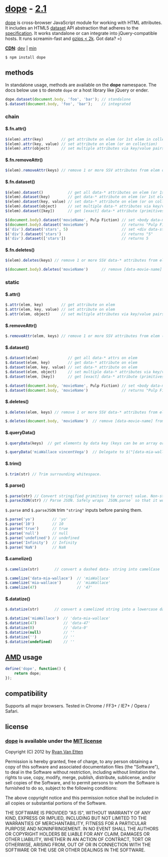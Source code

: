 [dope](http://github.com/ryanve/dope) - [2.1](https://github.com/ryanve/dope/blob/master/CHANGELOG.md)
=======

[dope](http://github.com/ryanve/dope) is cross-browser JavaScript module for working with HTML attributes. It includes an HTML5 [dataset](http://dev.opera.com/articles/view/an-introduction-to-datasets/) API abstraction that adheres to the [specification](http://www.w3.org/TR/2010/WD-html5-20101019/elements.html#embedding-custom-non-visible-data-with-the-data-attributes). It works standalone or can integrate into jQuery-compatible hosts. It runs screamin-fast and [gzips < 2k](http://airve.github.com/js/dope/dope.min.js). Got data? =)

**[CDN](http://airve.github.com)**: [dev](http://airve.github.com/js/dope/dope.js) | [min](http://airve.github.com/js/dope/dope.min.js)

```
$ npm install dope
```

## methods

In standalone usage, methods are available on the **dope** namespace. The docs below use `$` to denote `dope` or a host library like jQuery or ender.

```js
dope.dataset(document.body, 'foo', 'bar'); // standalone
$.dataset(document.body, 'foo', 'bar');    // integrated
```

### chain

#### $.fn.attr()

```js
$(elem).attr(key)        // get attribute on elem (or 1st elem in collection)
$(elem).attr(key, value) // set attribute on elem (or on collection)
$(elem).attr(object)     // set multiple attributes via key/value pairs
```

#### $.fn.removeAttr()

```js
$(elem).removeAttr(keys) // remove 1 or more SSV attributes from elem or collection
```

#### $.fn.dataset()

```js
$(elem).dataset()           // get all data-* attributes on elem (or 1st elem in collection)
$(elem).dataset(key)        // get data-* attribute on elem (or 1st elem in collection)
$(elem).dataset(key, value) // set data-* attribute on elem (or on collection)
$(elem).dataset(object)     // set multiple data-* attributes via key/value pairs
$(elem).dataset([key])      // get [exact] data-* attribute (primitives render to correct type)
```

```js
$(document.body).dataset('movieName', Pulp Fiction) // set <body data-movie-name="Pulp Fiction">
$(document.body).dataset('movieName')               // returns "Pulp Fiction"
$('div').dataset('stars', 5)                        // set <div data-stars="5"> on all matched divs
$('div').dataset('stars')                           // returns "5"
$('div').dataset(['stars'])                         // returns 5
```

#### $.fn.deletes()

```js
$(elem).deletes(keys) // remove 1 or more SSV data-* attributes from elem or collection
```

```js
$(document.body).deletes('movieName')      // remove [data-movie-name] from the <body> element
```

### static

#### $.attr()

```js
$.attr(elem, key)        // get attribute on elem
$.attr(elem, key, value) // set attribute on elem
$.attr(elem, object)     // set multiple attributes via key/value pairs
```

#### $.removeAttr()

```js
$.removeAttr(elem, keys) // remove 1 or more SSV attributes from elem (or from collection)
```

#### $.dataset()

```js
$.dataset(elem)             // get all data-* attrs on elem
$.dataset(elem, key)        // get data-* attribute on elem
$.dataset(elem, key, value) // set data-* attribute on elem
$.dataset(elem, object)     // set multiple data-* attributes via key/value pairs
$.dataset(elem, [key])      // get [exact] data-* attribute (primitives parse to correct type)
```

```js
$.dataset(document.body, 'movieName', Pulp Fiction) // set <body data-movie-name="Pulp Fiction">
$.dataset(document.body, 'movieName')               // returns "Pulp Fiction"
```

#### $.deletes()

```js
$.deletes(elem, keys) // remove 1 or more SSV data-* attributes from elem (or from collection)
```

```js
$.deletes(document.body, 'movieName')  // remove [data-movie-name] from the <body> element
```

#### $.queryData()

```js
$.queryData(keys)  // get elements by data key (keys can be an array or CSV or SSV string)
```

```js
$.queryData('miaWallace vincentVega')  // Delegate to $("[data-mia-wallace],[data-vincent-vega]")
```

#### $.trim()

```js
$.trim(str) // Trim surrounding whitespace.
```

#### $.parse()

```js
$.parse(str) // Convert stringified primitives to correct value. Non-strings are unchanged.
$.parseJSON(str) // Parse JSON. Safely wraps `JSON.parse` so that it won't throw an error.
```

`$.parse` and `$.parseJSON` trim `"string"` inputs before parsing them.

```js
$.parse('yo')        // 'yo'
$.parse('10')        // 10
$.parse('true')      // true
$.parse('null')      // null
$.parse('undefined') // undefined
$.parse('Infinity')  // Infinity
$.parse('NaN')       // NaN
```

#### $.camelize()

```js
$.camelize(str)       // convert a dashed data- string into camelCase
```

```js
$.camelize('data-mia-wallace')  // 'miaWallace'
$.camelize('mia-wallace')       // 'miaWallace'
$.camelize(47)                  // '47'
```

#### $.datatize()

```js
$.datatize(str)       // convert a camelized string into a lowercase dashed data- attribute name
```

```js
$.datatize('miaWallace')  // 'data-mia-wallace'
$.datatize(47)            // 'data-47'
$.datatize(0)             // 'data-0'
$.datatize(null)          // ''
$.datatize('')            // ''
$.datatize(undefined)     // ''
```

## [AMD](https://github.com/amdjs/amdjs-api/wiki/AMD) usage

```js
define('dope', function() { 
    return dope; 
});
```

## compatibility

Supports all major browsers. Tested in Chrome / FF3+ / IE7+ / Opera / Safari.

## license

### [dope](http://github.com/ryanve/dope) is available under the [MIT license](http://en.wikipedia.org/wiki/MIT_License)

Copyright (C) 2012 by [Ryan Van Etten](https://github.com/ryanve)

Permission is hereby granted, free of charge, to any person obtaining a copy
of this software and associated documentation files (the "Software"), to deal
in the Software without restriction, including without limitation the rights
to use, copy, modify, merge, publish, distribute, sublicense, and/or sell
copies of the Software, and to permit persons to whom the Software is
furnished to do so, subject to the following conditions:

The above copyright notice and this permission notice shall be included in
all copies or substantial portions of the Software.

THE SOFTWARE IS PROVIDED "AS IS", WITHOUT WARRANTY OF ANY KIND, EXPRESS OR
IMPLIED, INCLUDING BUT NOT LIMITED TO THE WARRANTIES OF MERCHANTABILITY,
FITNESS FOR A PARTICULAR PURPOSE AND NONINFRINGEMENT. IN NO EVENT SHALL THE
AUTHORS OR COPYRIGHT HOLDERS BE LIABLE FOR ANY CLAIM, DAMAGES OR OTHER
LIABILITY, WHETHER IN AN ACTION OF CONTRACT, TORT OR OTHERWISE, ARISING FROM,
OUT OF OR IN CONNECTION WITH THE SOFTWARE OR THE USE OR OTHER DEALINGS IN
THE SOFTWARE.